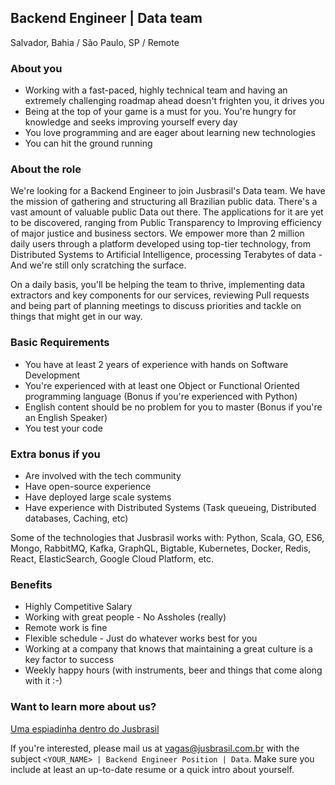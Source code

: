 ## Backend Engineer | Data team
Salvador, Bahia / São Paulo, SP / Remote

### About you
- Working with a fast-paced, highly technical team and having an extremely challenging roadmap ahead doesn't frighten you, it drives you
- Being at the top of your game is a must for you. You're hungry for knowledge and seeks improving yourself every day
- You love programming and are eager about learning new technologies
- You can hit the ground running

### About the role
We're looking for a Backend Engineer to join Jusbrasil's Data team. We have the mission of gathering and structuring all Brazilian public data. There's a vast amount of valuable public Data out there. The applications for it are yet to be discovered, ranging from Public Transparency to Improving efficiency of major justice and business sectors. We empower more than 2 million daily users through a platform developed using top-tier technology, from Distributed Systems to Artificial Intelligence, processing Terabytes of data - And we're still only scratching the surface.

On a daily basis, you'll be helping the team to thrive, implementing data extractors and key components for our services, reviewing Pull requests and being part of planning meetings to discuss priorities and tackle on things that might get in our way.


 ### Basic Requirements
 - You have at least 2 years of experience with hands on Software Development
 - You're experienced with at least one Object or Functional Oriented programming language (Bonus if you're experienced with Python)
 - English content should be no problem for you to master (Bonus if you're an English Speaker)
 - You test your code

 ### Extra bonus if you
 - Are involved with the tech community
 - Have open-source experience
 - Have deployed large scale systems
 - Have experience with Distributed Systems (Task queueing, Distributed databases, Caching, etc)


 Some of the technologies that Jusbrasil works with: Python, Scala, GO, ES6, Mongo, RabbitMQ, Kafka, GraphQL, Bigtable, Kubernetes, Docker, Redis, React, ElasticSearch, Google Cloud Platform, etc.

 ### Benefits
 - Highly Competitive Salary
 - Working with great people - No Assholes (really)
 - Remote work is fine
 - Flexible schedule - Just do whatever works best for you
 - Working at a company that knows that maintaining a great culture is a key factor to success
 - Weekly happy hours (with instruments, beer and things that come along with it :-)

 ### Want to learn more about us?
 [Uma espiadinha dentro do Jusbrasil](https://danielmurta.jusbrasil.com.br/artigos/383937197/o-o-uma-espiadinha-dentro-do-jusbrasil
 )

If you're interested, please mail us at vagas@jusbrasil.com.br with the subject `<YOUR_NAME> | Backend Engineer Position | Data`.
Make sure you include at least an up-to-date resume or a quick intro about yourself.
